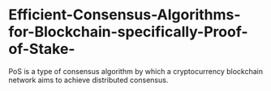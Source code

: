 # Efficient-Consensus-Algorithms-for-Blockchain-specifically-Proof-of-Stake-
PoS is a type of consensus algorithm by which a cryptocurrency blockchain network aims to achieve distributed consensus. 
